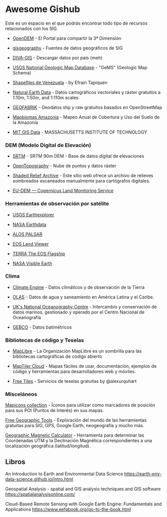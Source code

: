 # Awesome Gishub

Este es un espacio en el que podrás encontrar todo tipo de recursos relacionados con los SIG.

* [OpenDEM](https://opendem.info/index.html) - El Portal para compartir la 3ª Dimensión

*  [gisgeography](https://gisgeography.com/category/data-sources/) - Fuentes de datos geográficos de SIG

* [DIVA-GIS](https://www.diva-gis.org/gdata) - Descargar datos por país (meh)

* [USGS National Geologic Map Database](https://ngmdb.usgs.gov/Info/standards/GeMS/) - "GeMS" (Geologic Map Schema)

* [Shapefiles de Venezuela](https://tapiquen-sig.jimdofree.com/descargas-gratuitas/venezuela/) - by Efrain Tapiquen 

* [Natural Earth Data](https://www.naturalearthdata.com/downloads/) - Datos cartográficos vectoriales y ráster gratuitos a 1:10m, 1:50m, and 1:110m scales

* [GEOFABRIK](https://www.geofabrik.de/data/download.html) - Geodatos shp y raw gratuitos basados en OpenStreetMap

* [Mapbiomas Amazonia](https://plataforma.amazonia.mapbiomas.org/) - Mapeo Anual de Cobertura y Uso del Suelo de la Amazonía
 
* [MIT GIS Data](https://libguides.mit.edu/gis/GISdata) - MASSACHUSETTS INSTITUTE OF TECHNOLOGY


### DEM (Modelo Digital de Elevación)

* [SRTM](https://srtm.csi.cgiar.org/) - SRTM 90m DEM - Base de datos digital de elevaciones 

* [OpenTopography](https://portal.opentopography.org/dataCatalog) - Nube de puntos y datos ráster

* [Shaded Relief Archive](https://www.shadedreliefarchive.com/) - Este sitio web ofrece un archivo de relieves sombreados escaneados manualmente para cartógrafos digitales.

* [EU-DEM — Copernicus Land Monitoring Service](https://land.copernicus.eu/imagery-in-situ/eu-dem) 


### Herramientas de observación por satélite

* [USGS Earthexplorer](https://earthexplorer.usgs.gov/)

* [NASA Earthdata](https://search.earthdata.nasa.gov/search)

* [ALOS PALSAR](https://search.asf.alaska.edu/#/) 

* [EOS Land Viewer](https://eos.com/landviewer)

* [TERRA The EOS Flagship](https://terra.nasa.gov/)

* [NASA Visible Earth](https://visibleearth.nasa.gov/view_cat.php?categoryID=1484)


### Clima

* [Climate Engine](https://climateengine.org/) - Datos climáticos y de observación de la Tierra

* [OLAS](https://www.olasdata.org/es/datasets/) - Datos de agua y saneamiento en América Latina y el Caribe.

* [UK's National Oceanography Centre](https://www.bodc.ac.uk/resources/products/) - Intercambio y conservación de datos marinos, gestionado y operado por el Centro Nacional de Oceanografía

* [GEBCO](https://www.gebco.net/data_and_products/gridded_bathymetry_data/) - Datos batimétricos


### Bibliotecas de código y Teselas

* [MapLibre](https://maplibre.org/projects/) - La Organización MapLibre es un sombrilla para las bibliotecas cartográficas de código abierto

* [MapTiler Cloud](https://cloud.maptiler.com/maps/) - Mapas fáciles de usar, documentación, ejemplos de código y herramientas para desarrolladores web y móviles.

* [Free Tiles](http://alexurquhart.github.io/free-tiles/) - Servicios de teselas gratuitas by @alexurquhart


### Misceláneos

[Mapicons collection](https://mapicons.mapsmarker.com/) - Íconos para utilizar como marcadores de posición para sus POI (Puntos de Interés) en sus mapas.

[Free Geographic Tools](https://freegeographytools.com/downloads) - Exploración del mundo de las herramientas gratuitas para SIG, GPS, Google Earth, neogeografía y mucho más.

[Geographic Magnetic Calculator](https://geosaber.blogspot.com/2010/01/geographic-magnetic-calculator.html) - Herramienta para determinar las Coordenadas UTM y la Declinación Magnética correspondientes a una localización geográfica (latitud/longitud).


## Libros

An Introduction to Earth and Environmental Data Science https://earth-env-data-science.github.io/intro.html

Geospatial Analysis - spatial and GIS analysis techniques and GIS software https://spatialanalysisonline.com/ 

Cloud-Based Remote Sensing with Google Earth Engine: Fundamentals and Applications https://www.eefabook.org/go-to-the-book.html